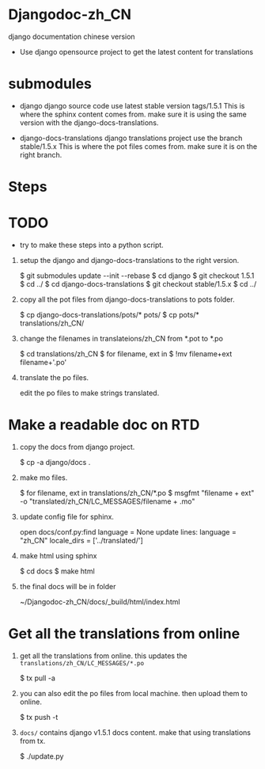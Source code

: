 Djangodoc-zh_CN
===============

django documentation chinese version

* Use django opensource project to get the latest content for translations

submodules
==========
* django
  django source code use latest stable version tags/1.5.1
  This is where the sphinx content comes from. make sure it is using the same version with the django-docs-translations.
  
* django-docs-translations
  django translations project use the branch stable/1.5.x
  This is where the pot files comes from. make sure it is on the right   branch.

Steps
=====

# TODO
* try to make these steps into a python script.

1. setup the django and django-docs-translations to the right version.

    $ git submodules update --init --rebase
    $ cd django
    $ git checkout 1.5.1
    $ cd ../
    $ cd django-docs-translations
    $ git checkout stable/1.5.x
    $ cd ../

1. copy all the pot files from django-docs-translations to pots folder.

    $ cp django-docs-translations/pots/* pots/
    $ cp pots/* translations/zh_CN/
    
1. change the filenames in translateions/zh_CN from *.pot to *.po

    $ cd translations/zh_CN
    $ for filename, ext in <this folder>
    $ !mv filename+ext filename+'.po'
    
1. translate the po files.
   
    edit the po files to make strings translated.


Make a readable doc on RTD
==========================

1. copy the docs from django project.

    $ cp -a django/docs .
    
1. make mo files.
   
    $ for filename, ext in translations/zh_CN/*.po
    $ msgfmt "filename + ext" -o "translated/zh_CN/LC_MESSAGES/filename + .mo"

1. update config file for sphinx.

    open docs/conf.py:find language = None
    update lines:
    language = "zh_CN"
    locale_dirs = ['../translated/']

1. make html using sphinx

    $ cd docs
    $ make html

1. the final docs will be in folder

    ~/Djangodoc-zh_CN/docs/_build/html/index.html


Get all the translations from online
====================================

1. get all the translations from online. this updates the `translations/zh_CN/LC_MESSAGES/*.po`

    $ tx pull -a

1. you can also edit the po files from local machine. then upload them to online.

    $ tx push -t
    
    
1. `docs/` contains django v1.5.1 docs content. make that using translations from tx.

    $ ./update.py
